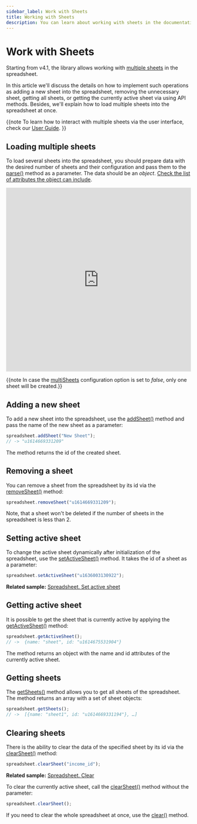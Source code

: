 ```yaml
---
sidebar_label: Work with Sheets
title: Working with Sheets
description: You can learn about working with sheets in the documentation of the DHTMLX JavaScript Spreadsheet library. Browse developer guides and API reference, try out code examples and live demos, and download a free 30-day evaluation version of DHTMLX Spreadsheet.
---
```


# Work with Sheets

Starting from v4.1, the library allows working with [multiple sheets](api/spreadsheet_multisheets_config.md) in the spreadsheet.

In this article we'll discuss the details on how to implement such operations as adding a new sheet into the spreadsheet, removing the unnecessary sheet, getting all sheets, or getting the currently active sheet via using API methods. Besides, we'll explain how to load multiple sheets into the spreadsheet at once.

{{note To learn how to interact with multiple sheets via the user interface, check our [User Guide](work_with_sheets.md). }}

## Loading multiple sheets

To load several sheets into the spreadsheet, you should prepare data with the desired number of sheets and their configuration and pass them to the [parse()](api/spreadsheet_parse_method.md) method as a parameter. The data should be an *object*. [Check the list of attributes the object can include](api/spreadsheet_parse_method.md/#details).

<iframe src="https://snippet.dhtmlx.com/6s3ng2hi?mode=js" frameborder="0" class="snippet_iframe" width="100%" height="500"></iframe>

{{note In case the [multiSheets](api/spreadsheet_multisheets_config.md) configuration option is set to *false*, only one sheet will be created.}}

## Adding a new sheet

To add a new sheet into the spreadsheet, use the [addSheet()](api/spreadsheet_addsheet_method.md) method and pass the name of the new sheet as a parameter:

~~~js
spreadsheet.addSheet("New Sheet");
// -> "u1614669331209"
~~~

The method returns the id of the created sheet.

## Removing a sheet

You can remove a sheet from the spreadsheet by its id via the [removeSheet()](api/spreadsheet_removesheet_method.md) method:

~~~js
spreadsheet.removeSheet("u1614669331209");
~~~

Note, that a sheet won't be deleted if the number of sheets in the spreadsheet is less than 2.

## Setting active sheet

To change the active sheet dynamically after initialization of the spreadsheet, use the [setActiveSheet()](api/spreadsheet_setactivesheet_method.md) method. It takes the id of a sheet as a parameter:

~~~js
spreadsheet.setActiveSheet("u1636003130922");
~~~

**Related sample:** [Spreadsheet. Set active sheet](https://snippet.dhtmlx.com/iowl449t)

## Getting active sheet

It is possible to get the sheet that is currently active by applying the [getActiveSheet()](api/spreadsheet_getactivesheet_method.md) method:

~~~js
spreadsheet.getActiveSheet();
// ->  {name: "sheet", id: "u1614675531904"}
~~~

The method returns an object with the name and id attributes of the currently active sheet.

## Getting sheets

The [getSheets()](api/spreadsheet_getsheets_method.md) method allows you to get all sheets of the spreadsheet. The method returns an array with a set of sheet objects:

~~~js
spreadsheet.getSheets();
// ->  [{name: "sheet1", id: "u1614669331194"}, …]
~~~

## Clearing sheets

There is the ability to clear the data of the specified sheet by its id via the [clearSheet()](api/spreadsheet_clearsheet_method.md) method:

~~~js
spreadsheet.clearSheet("income_id");
~~~

**Related sample:** [Spreadsheet. Clear](https://snippet.dhtmlx.com/szmtjn72)

To clear the currently active sheet, call the [clearSheet()](api/spreadsheet_clearsheet_method.md) method without the parameter:

~~~js
spreadsheet.clearSheet();
~~~

If you need to clear the whole spreadsheet at once, use the [clear()](api/spreadsheet_clear_method.md) method.